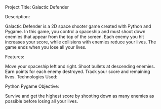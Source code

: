 Project Title: Galactic Defender

Description:

Galactic Defender is a 2D space shooter game created with Python and Pygame. In this game, you control a spaceship and must shoot down enemies that appear from the top of the screen. Each enemy you hit increases your score, while collisions with enemies reduce your lives. The game ends when you lose all your lives.

Features:

Move your spaceship left and right.
Shoot bullets at descending enemies.
Earn points for each enemy destroyed.
Track your score and remaining lives.
Technologies Used:

Python
Pygame
Objective:

Survive and get the highest score by shooting down as many enemies as possible before losing all your lives.
